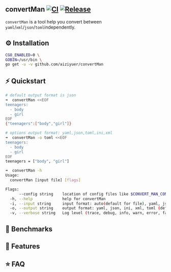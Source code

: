 convertMan [![CI](https://github.com/aiziyuer/convertMan/workflows/CI/badge.svg)](https://github.com/aiziyuer/convertMan/actions?query=workflow%3ACI) [![Release](https://github.com/aiziyuer/convertMan/workflows/Release/badge.svg)](https://github.com/aiziyuer/convertMan/releases)
---

`convertMan` is a tool help you convert between `yaml`/`xml`/`json`/`toml`independently.


## ⚙ Installation

``` bash
CGO_ENABLED=0 \
GOBIN=/usr/bin \
go get -u -v github.com/aiziyuer/convertMan
```

## ⚡ Quickstart

``` bash
# default output format is json
➜  convertMan <<EOF
teenagers:
  - body
  - girl
EOF
{"teenagers":["body","girl"]}

# options output format: yaml,json,toml,ini,xml
➜  convertMan -o toml <<EOF
teenagers:
  - body
  - girl
EOF
teenagers = ["body", "girl"]

➜  convertMan -h
Usage:
  convertMan [input file] [flags]

Flags:
      --config string    location of config files like $CONVERT_MAN_CONFIG  (default "/root/.convertMan")
  -h, --help             help for convertMan
  -i, --input string     input format: auto(default for file), yaml, json, ini, xml, toml (default "yaml")
  -o, --output string    output format: yaml, json, ini, xml, toml (default "json")
  -v, --verbose string   Log level (trace, debug, info, warn, error, fatal, panic)  (default "warning")
```

## 🤖 Benchmarks

## 🎯 Features

## ⭐ FAQ
